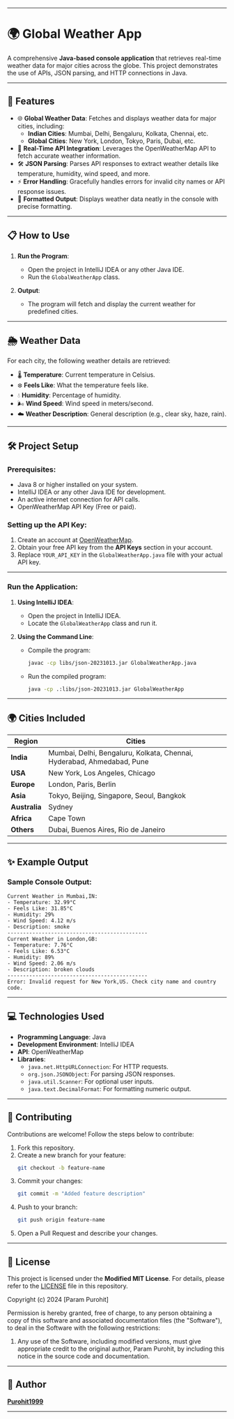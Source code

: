 

---

# 🌍 Global Weather App

A comprehensive **Java-based console application** that retrieves real-time weather data for major cities across the globe. This project demonstrates the use of APIs, JSON parsing, and HTTP connections in Java.

---

## 🚀 Features

- 🌐 **Global Weather Data**: Fetches and displays weather data for major cities, including:
  - **Indian Cities**: Mumbai, Delhi, Bengaluru, Kolkata, Chennai, etc.
  - **Global Cities**: New York, London, Tokyo, Paris, Dubai, etc.
- 📡 **Real-Time API Integration**: Leverages the OpenWeatherMap API to fetch accurate weather information.
- 🛠️ **JSON Parsing**: Parses API responses to extract weather details like temperature, humidity, wind speed, and more.
- ⚡ **Error Handling**: Gracefully handles errors for invalid city names or API response issues.
- 📏 **Formatted Output**: Displays weather data neatly in the console with precise formatting.

---

## 📋 How to Use

1. **Run the Program**:
   - Open the project in IntelliJ IDEA or any other Java IDE.
   - Run the `GlobalWeatherApp` class.

2. **Output**:
   - The program will fetch and display the current weather for predefined cities.

---

## 🌦️ Weather Data

For each city, the following weather details are retrieved:
- 🌡️ **Temperature**: Current temperature in Celsius.
- ❄️ **Feels Like**: What the temperature feels like.
- 💧 **Humidity**: Percentage of humidity.
- 🌬️ **Wind Speed**: Wind speed in meters/second.
- ☁️ **Weather Description**: General description (e.g., clear sky, haze, rain).

---

## 🛠️ Project Setup

### Prerequisites:
- Java 8 or higher installed on your system.
- IntelliJ IDEA or any other Java IDE for development.
- An active internet connection for API calls.
- OpenWeatherMap API Key (Free or paid).

### Setting up the API Key:
1. Create an account at [OpenWeatherMap](https://openweathermap.org/).
2. Obtain your free API key from the **API Keys** section in your account.
3. Replace `YOUR_API_KEY` in the `GlobalWeatherApp.java` file with your actual API key.

---

### Run the Application:
1. **Using IntelliJ IDEA**:
   - Open the project in IntelliJ IDEA.
   - Locate the `GlobalWeatherApp` class and run it.

2. **Using the Command Line**:
   - Compile the program:
     ```bash
     javac -cp libs/json-20231013.jar GlobalWeatherApp.java
     ```
   - Run the compiled program:
     ```bash
     java -cp .:libs/json-20231013.jar GlobalWeatherApp
     ```

---

## 🌍 Cities Included

| Region       | Cities                                  |
|--------------|-----------------------------------------|
| **India**    | Mumbai, Delhi, Bengaluru, Kolkata, Chennai, Hyderabad, Ahmedabad, Pune |
| **USA**      | New York, Los Angeles, Chicago          |
| **Europe**   | London, Paris, Berlin                  |
| **Asia**     | Tokyo, Beijing, Singapore, Seoul, Bangkok |
| **Australia**| Sydney                                  |
| **Africa**   | Cape Town                               |
| **Others**   | Dubai, Buenos Aires, Rio de Janeiro     |

---

## ✨ Example Output

### Sample Console Output:
```
Current Weather in Mumbai,IN:
- Temperature: 32.99°C
- Feels Like: 31.85°C
- Humidity: 29%
- Wind Speed: 4.12 m/s
- Description: smoke
---------------------------------------------
Current Weather in London,GB:
- Temperature: 7.76°C
- Feels Like: 6.53°C
- Humidity: 89%
- Wind Speed: 2.06 m/s
- Description: broken clouds
---------------------------------------------
Error: Invalid request for New York,US. Check city name and country code.
```

---

## 💻 Technologies Used

- **Programming Language**: Java
- **Development Environment**: IntelliJ IDEA
- **API**: OpenWeatherMap
- **Libraries**:
  - `java.net.HttpURLConnection`: For HTTP requests.
  - `org.json.JSONObject`: For parsing JSON responses.
  - `java.util.Scanner`: For optional user inputs.
  - `java.text.DecimalFormat`: For formatting numeric output.

---

## 🤝 Contributing

Contributions are welcome! Follow the steps below to contribute:

1. Fork this repository.
2. Create a new branch for your feature:
   ```bash
   git checkout -b feature-name
   ```
3. Commit your changes:
   ```bash
   git commit -m "Added feature description"
   ```
4. Push to your branch:
   ```bash
   git push origin feature-name
   ```
5. Open a Pull Request and describe your changes.

---

## 📜 License

This project is licensed under the **Modified MIT License**. For details, please refer to the [LICENSE](https://github.com/Purohit1999/GlobalWeatherApp/blob/main/src/LICENSE) file in this repository.


Copyright (c) 2024 [Param Purohit]

Permission is hereby granted, free of charge, to any person obtaining a copy
of this software and associated documentation files (the "Software"), to deal
in the Software with the following restrictions:

1. Any use of the Software, including modified versions, must give appropriate
   credit to the original author, Param Purohit, by including this notice in the
   source code and documentation.

---

## 👤 Author

**[Purohit1999](https://github.com/Purohit1999)**  

---

